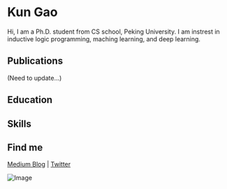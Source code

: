 # Kun Gao

Hi, I am a Ph.D. student from CS school, Peking University. I am instrest in inductive logic programming, maching learning, and deep learning. 

## Publications

(Need to update...)

## Education

## Skills

## Find me

[Medium Blog](https://kwinhoney.medium.com) | [Twitter](https://twitter.com/kwin_gao)

![Image](src)
